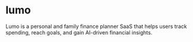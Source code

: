 # lumo
Lumo is a personal and family finance planner SaaS that helps users track spending, reach goals, and gain AI-driven financial insights.
